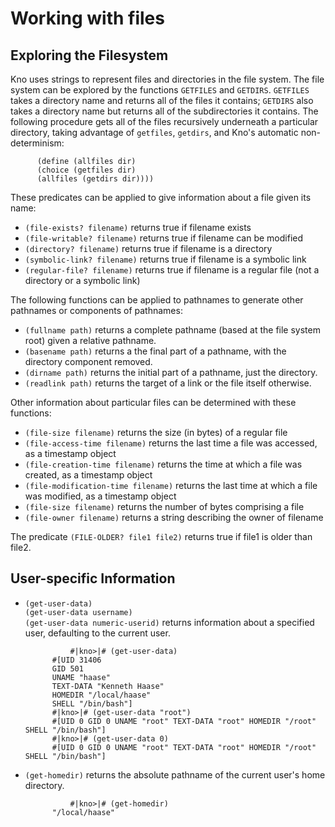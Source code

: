 # Working with files

## Exploring the Filesystem

Kno uses strings to represent files and directories in the file system.
The file system can be explored by the functions `GETFILES` and `GETDIRS`.
`GETFILES` takes a directory name and returns all of the files it contains;
`GETDIRS` also takes a directory name but returns all of the subdirectories it
contains. The following procedure gets all of the files recursively underneath
a particular directory, taking advantage of `getfiles`, `getdirs`, and
Kno's automatic non-determinism:

    
    
          (define (allfiles dir)
          (choice (getfiles dir)
          (allfiles (getdirs dir))))
        
    

These predicates can be applied to give information about a file given its
name:

  * `(file-exists? filename)` returns true if filename exists
  * `(file-writable? filename)` returns true if filename can be modified
  * `(directory? filename)` returns true if filename is a directory
  * `(symbolic-link? filename)` returns true if filename is a symbolic link
  * `(regular-file? filename)` returns true if filename is a regular file (not a directory or a symbolic link)

The following functions can be applied to pathnames to generate other
pathnames or components of pathnames:

  * `(fullname path)` returns a complete pathname (based at the file system root) given a relative pathname.
  * `(basename path)` returns a the final part of a pathname, with the directory component removed.
  * `(dirname path)` returns the initial part of a pathname, just the directory.
  * `(readlink path)` returns the target of a link or the file itself otherwise.

Other information about particular files can be determined with these
functions:

  * `(file-size filename)` returns the size (in bytes) of a regular file
  * `(file-access-time filename)` returns the last time a file was accessed, as a timestamp object
  * `(file-creation-time filename)` returns the time at which a file was created, as a timestamp object
  * `(file-modification-time filename)` returns the last time at which a file was modified, as a timestamp object
  * `(file-size filename)` returns the number of bytes comprising a file
  * `(file-owner filename)` returns a string describing the owner of filename

The predicate `(FILE-OLDER? file1 file2)` returns true if file1 is older than
file2.

## User-specific Information

  * `(get-user-data)`  
`(get-user-data username)`  
`(get-user-data numeric-userid)` returns information about a specified user,
defaulting to the current user.

    
                  #|kno>|# (get-user-data)
              #[UID 31406
              GID 501
              UNAME "haase"
              TEXT-DATA "Kenneth Haase"
              HOMEDIR "/local/haase"
              SHELL "/bin/bash"]
              #|kno>|# (get-user-data "root")
              #[UID 0 GID 0 UNAME "root" TEXT-DATA "root" HOMEDIR "/root" SHELL "/bin/bash"]
              #|kno>|# (get-user-data 0)
              #[UID 0 GID 0 UNAME "root" TEXT-DATA "root" HOMEDIR "/root" SHELL "/bin/bash"]
            
    

  * `(get-homedir)` returns the absolute pathname of the current user's home directory. 
    
                  #|kno>|# (get-homedir)
              "/local/haase"
            
    

